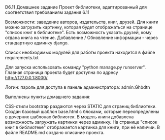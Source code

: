 D6.11 Домашнее задание
Проект библиотеки, адаптированный для соответствия требованиям задания 6.11

Возможности: заведение авторов, издательств, книг, друзей. Для книги можно загрузить картинку, которая будет отображаться на странице "список книг в библиотеке". Есть возможность указать друзей, кому отдана книга на чтение. Добавление / Обновление информации - через стандартную админку django.

Список необходимых модулей для работы проекта находится в файле requirements.txt

Для запуска использовать команду "python manage.py runserver". Главная страница проекта будет доступна по адресу http://127.0.0.1:8000/

Логин: пароль для доступа в панель администратора: admin:Ghbdtn

Выполнены пункты домашнего задания:

CSS-стили bootstrap раздаются через STATIC для страниц библиотеки.
Создан базовый шаблон base.html с блоками, которые переопределены в дочерних шаблонах библиотек.
В модель книги добавлена возможность загружать картинки через админку. На странице "список книг в библиотеке" отображается картинка для книги, при её наличии.
В файле README.md создано описание проекта.